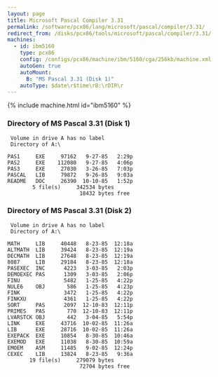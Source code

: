 ```yaml
---
layout: page
title: Microsoft Pascal Compiler 3.31
permalink: /software/pcx86/lang/microsoft/pascal/compiler/3.31/
redirect_from: /disks/pcx86/tools/microsoft/pascal/compiler/3.31/
machines:
  - id: ibm5160
    type: pcx86
    config: /configs/pcx86/machine/ibm/5160/cga/256kb/machine.xml
    autoGen: true
    autoMount:
      B: "MS Pascal 3.31 (Disk 1)"
    autoType: $date\r$time\rB:\rDIR\r
---
```


{% include machine.html id="ibm5160" %}

### Directory of MS Pascal 3.31 (Disk 1)

     Volume in drive A has no label
     Directory of A:\

    PAS1     EXE     97162   9-27-85   2:29p
    PAS2     EXE    112080   9-27-85   4:06p
    PAS3     EXE     27030   3-26-85   7:03p
    PASCAL   LIB     79872   9-26-85   9:03a
    README   DOC     26390  10-10-85   1:52p
            5 file(s)     342534 bytes
                           18432 bytes free

### Directory of MS Pascal 3.31 (Disk 2)

     Volume in drive A has no label
     Directory of A:\

    MATH     LIB     40448   8-23-85  12:18a
    ALTMATH  LIB     39424   8-23-85  12:19a
    DECMATH  LIB     27648   8-23-85  12:19a
    8087     LIB     29184   8-23-85  12:18a
    PASEXEC  INC      4223   3-03-85   2:03p
    DEMOEXEC PAS      1309   3-03-85   2:06p
    FINU              5482   1-25-85   4:22p
    NULE6    OBJ       586   1-25-85   4:23p
    FINK              3472   1-25-85   4:22p
    FINKXU            4361   1-25-85   4:22p
    SORT     PAS      2097  12-10-83  12:11p
    PRIMES   PAS       770  12-10-83  12:11p
    LVARSTCK OBJ       442   3-04-85   5:54p
    LINK     EXE     43716  10-02-85  11:26a
    LIB      EXE     28716  10-02-85  11:26a
    EXEPACK  EXE     10854   8-30-85  10:46a
    EXEMOD   EXE     11038   8-30-85  10:59a
    EMOEM    ASM     11485   9-02-85  12:24p
    CEXEC    LIB     13824   8-23-85   9:36a
           19 file(s)     279079 bytes
                           72704 bytes free
